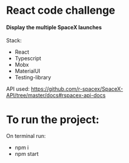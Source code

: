 # React code challenge 
#### Display the multiple SpaceX launches

Stack:
 - React
 - Typescript
 - Mobx
 - MaterialUI
 - Testing-library

API used: https://github.com/r-spacex/SpaceX-API/tree/master/docs#rspacex-api-docs

# To run the project:
 On terminal run:
  - npm i
  - npm start

